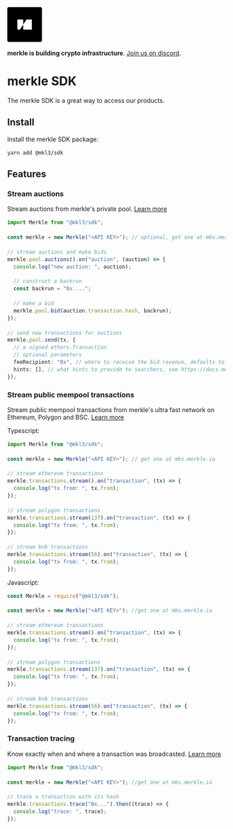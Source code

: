 <img src="public/merkle-large.png" width="80" height="80" style="border-radius: 4px"/>

**merkle is building crypto infrastructure**. [Join us on discord](https://discord.gg/Q9Dc7jVX6c).

# merkle SDK

The merkle SDK is a great way to access our products.

## Install

Install the merkle SDK package:

```
yarn add @mkl3/sdk
```

## Features

### Stream auctions

Stream auctions from merkle's private pool. [Learn more](https://docs.merkle.io/private-pool/what-is-merkle-private-pool)

```typescript
import Merkle from "@mkl3/sdk";

const merkle = new Merkle("<API KEY>"); // optional, get one at mbs.merkle.io

// stream auctions and make bids
merkle.pool.auctions().on("auction", (auction) => {
  console.log("new auction: ", auction);

  // construct a backrun
  const backrun = "0x....";

  // make a bid
  merkle.pool.bid(auction.transaction.hash, backrun);
});

// send new transactions for auctions
merkle.pool.send(tx, {
  // a signed ethers.Transaction
  // optional parameters
  feeRecipient: "0x", // where to receive the bid revenue, defaults to the tx.from
  hints: [], // what hints to provide to searchers, see https://docs.merkle.io/private-pool/privacy
});
```

### Stream public mempool transactions

Stream public mempool transactions from merkle's ultra fast network on Ethereum, Polygon and BSC. [Learn more](https://docs.merkle.io/transaction-stream/what-is-merkle-transaction-stream)

Typescript:

```typescript
import Merkle from "@mkl3/sdk";

const merkle = new Merkle("<API KEY>"); // get one at mbs.merkle.io

// stream ethereum transactions
merkle.transactions.stream().on("transaction", (tx) => {
  console.log("tx from: ", tx.from);
});

// stream polygon transactions
merkle.transactions.stream(137).on("transaction", (tx) => {
  console.log("tx from: ", tx.from);
});

// stream bnb transactions
merkle.transactions.stream(56).on("transaction", (tx) => {
  console.log("tx from: ", tx.from);
});
```

Javascript:

```javascript
const Merkle = require("@mkl3/sdk");

const merkle = new Merkle("<API KEY>"); //get one at mbs.merkle.io

// stream ethereum transactions
merkle.transactions.stream().on("transaction", (tx) => {
  console.log("tx from: ", tx.from);
});

// stream polygon transactions
merkle.transactions.stream(137).on("transaction", (tx) => {
  console.log("tx from: ", tx.from);
});

// stream bnb transactions
merkle.transactions.stream(56).on("transaction", (tx) => {
  console.log("tx from: ", tx.from);
});
```

### Transaction tracing

Know exactly when and where a transaction was broadcasted. [Learn more](https://docs.merkle.io/transaction-network/tracing)

```typescript
import Merkle from "@mkl3/sdk";

const merkle = new Merkle("<API KEY>"); //get one at mbs.merkle.io

// trace a transaction with its hash
merkle.transactions.trace("0x...").then((trace) => {
  console.log("trace: ", trace);
});
```

